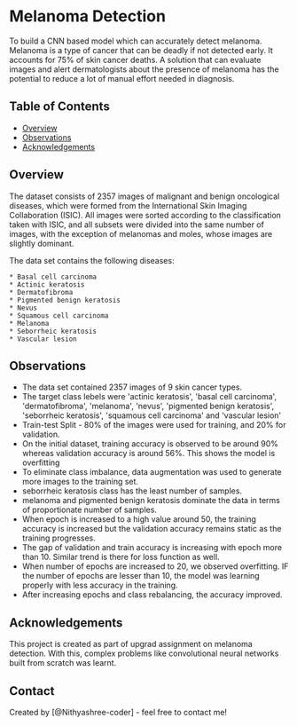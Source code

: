 # Melanoma Detection
To build a CNN based model which can accurately detect melanoma. Melanoma is a type of cancer that can be deadly if not detected early. It accounts for 75% of skin cancer deaths. A solution that can evaluate images and alert dermatologists about the presence of melanoma has the potential to reduce a lot of manual effort needed in diagnosis.

## Table of Contents
* [Overview](#Overview)
* [Observations](#Observations)
* [Acknowledgements](#acknowledgements)

<!-- You can include any other section that is pertinent to your problem -->

## Overview
The dataset consists of 2357 images of malignant and benign oncological diseases, which were formed from the International Skin Imaging Collaboration (ISIC). All images were sorted according to the classification taken with ISIC, and all subsets were divided into the same number of images, with the exception of melanomas and moles, whose images are slightly dominant.

The data set contains the following diseases:

    * Basal cell carcinoma
    * Actinic keratosis
    * Dermatofibroma
    * Pigmented benign keratosis
    * Nevus
    * Squamous cell carcinoma
    * Melanoma
    * Seborrheic keratosis
    * Vascular lesion

## Observations
- The data set contained 2357 images of 9 skin cancer types.
- The target class lebels were 'actinic keratosis', 'basal cell carcinoma', 'dermatofibroma', 'melanoma', 'nevus', 'pigmented benign keratosis', 'seborrheic keratosis', 'squamous cell carcinoma' and 'vascular lesion'
- Train-test Split - 80% of the images were used for training, and 20% for validation.
- On the initial dataset, training accuracy is observed to be around 90% whereas validation accuracy is around 56%. This shows the model is overfitting
- To eliminate class imbalance, data augmentation was used to generate more images to the training set.
- seborrheic keratosis class has the least number of samples.
- melanoma and pigmented benign keratosis dominate the data in terms of proportionate number of samples.
- When epoch is increased to a high value around 50, the training accuracy is increased but the validation accuracy remains static as the training progresses.
- The gap of validation and train accuracy is increasing with epoch more than 10. Similar trend is there for loss function as well.
- When number of epochs are increased to 20, we observed overfitting. IF the number of epochs are lesser than 10, the model was learning properly with less accuracy in the training.
- After increasing epochs and class rebalancing, the accuracy improved.


## Acknowledgements
This project is created as part of upgrad assignment on melanoma detection. With this, complex problems like convolutional neural networks built from scratch was learnt.  

## Contact
Created by [@Nithyashree-coder] - feel free to contact me!
